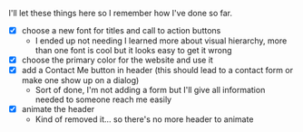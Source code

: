 I'll let these things here so I remember how I've done so far.

- [x] choose a new font for titles and call to action buttons
  - I ended up not needing I learned more about visual hierarchy, more than one font is cool but it looks easy to get it wrong
- [x] choose the primary color for the website and use it
- [x] add a Contact Me button in header (this should lead to a contact form or make one show up on a dialog)
  - Sort of done, I'm not adding a form but I'll give all information needed to someone reach me easily
- [x] animate the header
  - Kind of removed it... so there's no more header to animate